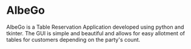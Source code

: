 # AlbeGo
AlbeGo is a Table Reservation Application developed using python and tkinter. The GUI is simple and beautiful and allows for easy allotment of tables for customers depending on the party's count.
